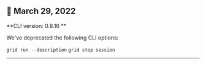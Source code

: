 
## :partying_face: March 29, 2022

**CLI version: 0.8.16 **

We've deprecated the following CLI options:

`grid run --description`
`grid stop session`

---